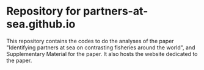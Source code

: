 # Repository for partners-at-sea.github.io

This repository contains the codes to do the analyses of the paper "Identifying partners at sea on contrasting fisheries around the world", and Supplementary Material for the paper. It also hosts the website dedicated to the paper. 
